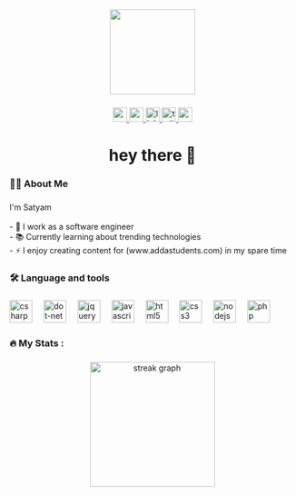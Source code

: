 <div align="center">
  <img height="150" src="https://giphy.com/gifs/dommespace-domme-space-programador-qgQUggAC3Pfv687qPC/fullscreen"/>
</div>

###

<div align="center">
 <a href="https://techmasala.addastudents.com/" target="_blank">
    <img src="https://cdn-icons-png.flaticon.com/512/5602/5602732.png" height="25" alt="web logo"  />
  </a>
  <a href="https://play.google.com/store/apps/details?id=com.students.adda.techmasala" target="_blank">
    <img src="https://techmasala.addastudents.com/wp-content/uploads/2020/06/playstore-tech2ez.jpg" height="25" alt="app logo"  />
  </a>
  <a href="https://www.linkedin.com/in/satyamparkash/" target="_blank">
    <img src="https://img.shields.io/static/v1?message=LinkedIn&logo=linkedin&label=&color=0077B5&logoColor=white&labelColor=&style=for-the-badge" height="25" alt="linkedin logo"  />
  </a>
  <a href="https://twitter.com/satyamparkash" target="_blank">
    <img src="https://img.shields.io/static/v1?message=Twitter&logo=twitter&label=&color=1DA1F2&logoColor=white&labelColor=&style=for-the-badge" height="25" alt="twitter logo"  />
  </a>
  <a href="https://www.youtube.com/channel/UCRKsVdnC8NLh9EA_Y4pnh3g?sub_confirmation=1" target="_blank">
    <img src="https://img.shields.io/static/v1?message=Youtube&logo=youtube&label=&color=FF0000&logoColor=white&labelColor=&style=for-the-badge" height="25" alt="youtube logo"  />
  </a>
</div>

###

<h1 align="center">hey there 👋</h1>

###

<h3 align="left">👩‍💻  About Me</h3>

###

<p align="left">I'm Satyam <br><br>- 🔭 I work as a software engineer<br>- 📚 Currently learning about trending technologies<br>- ⚡ I enjoy creating content for (www.addastudents.com) in my spare time</p>

###

<h3 align="left">🛠 Language and tools</h3>

###

<div align="left">
  <img src="https://cdn.jsdelivr.net/gh/devicons/devicon/icons/csharp/csharp-original.svg" height="40" alt="csharp logo"  />
  <img width="12" />
  <img src="https://cdn.jsdelivr.net/gh/devicons/devicon/icons/dot-net/dot-net-plain-wordmark.svg" height="40" alt="dot-net logo"  />
  <img width="12" />
  <img src="https://cdn.jsdelivr.net/gh/devicons/devicon/icons/jquery/jquery-original.svg" height="40" alt="jquery logo"  />
  <img width="12" />
  <img src="https://cdn.jsdelivr.net/gh/devicons/devicon/icons/javascript/javascript-original.svg" height="40" alt="javascript logo"  />
  <img width="12" />
  <img src="https://cdn.jsdelivr.net/gh/devicons/devicon/icons/html5/html5-original.svg" height="40" alt="html5 logo"  />
  <img width="12" />
  <img src="https://cdn.jsdelivr.net/gh/devicons/devicon/icons/css3/css3-original.svg" height="40" alt="css3 logo"  />
  <img width="12" />
  <img src="https://cdn.jsdelivr.net/gh/devicons/devicon/icons/nodejs/nodejs-original.svg" height="40" alt="nodejs logo"  />
  <img width="12" />
  <img src="https://cdn.jsdelivr.net/gh/devicons/devicon/icons/php/php-original.svg" height="40" alt="php logo"  />
</div>

###

<h3 align="left">🔥   My Stats :</h3>

###

<div align="center">
  <img src="https://streak-stats.demolab.com?user=Satyam-Parkash&locale=en&mode=daily&theme=dark&hide_border=false&border_radius=5&order=3" height="220" alt="streak graph"  />
</div>

###
